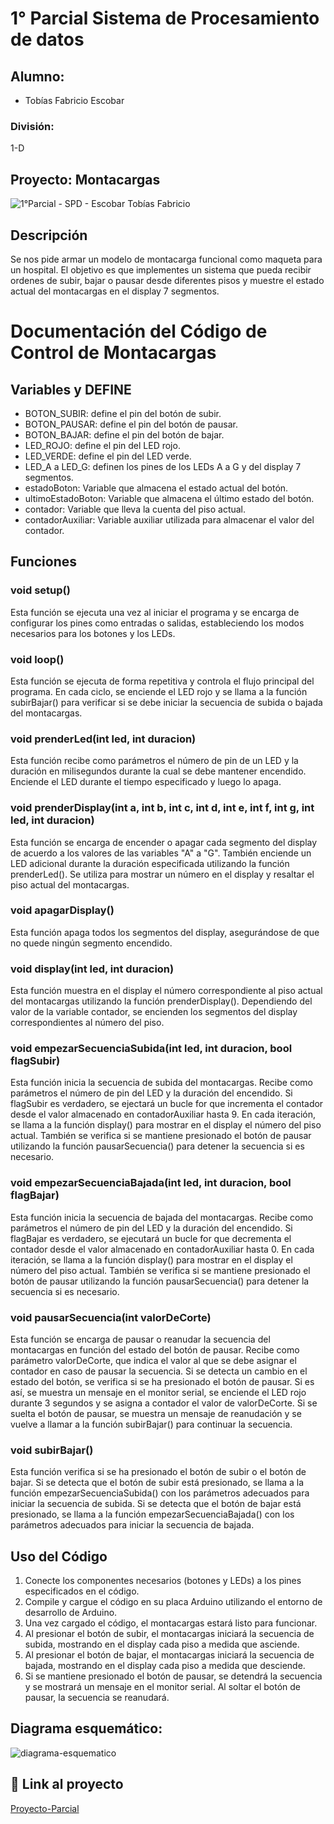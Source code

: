 # 1° Parcial Sistema de Procesamiento de datos

## Alumno:
- Tobías Fabricio Escobar

### División:
1-D

## Proyecto: Montacargas
![1°Parcial - SPD - Escobar Tobías Fabricio](https://github.com/TobiasEscobar/1-Parcial-SPD/assets/98720272/f8601d56-680c-4ed3-9772-7074802cf30e)


## Descripción
Se nos pide armar un modelo de montacarga funcional como maqueta para un hospital. El
objetivo es que implementes un sistema que pueda recibir ordenes de subir, bajar o pausar
desde diferentes pisos y muestre el estado actual del montacargas en el display 7
segmentos.

# Documentación del Código de Control de Montacargas

## Variables y DEFINE
- BOTON_SUBIR: define el pin del botón de subir.
- BOTON_PAUSAR: define el pin del botón de pausar.
- BOTON_BAJAR: define el pin del botón de bajar.
- LED_ROJO: define el pin del LED rojo.
- LED_VERDE: define el pin del LED verde.
- LED_A a LED_G: definen los pines de los LEDs A a G y del display 7 segmentos.
- estadoBoton: Variable que almacena el estado actual del botón.
- ultimoEstadoBoton: Variable que almacena el último estado del botón.
- contador: Variable que lleva la cuenta del piso actual.
- contadorAuxiliar: Variable auxiliar utilizada para almacenar el valor del contador.

## Funciones
### void setup()
Esta función se ejecuta una vez al iniciar el programa y se encarga de configurar los pines como entradas o salidas, estableciendo los modos necesarios para los botones y los LEDs.

### void loop()
Esta función se ejecuta de forma repetitiva y controla el flujo principal del programa. En cada ciclo, se enciende el LED rojo y se llama a la función subirBajar() para verificar si se debe iniciar la secuencia de subida o bajada del montacargas.

### void prenderLed(int led, int duracion)
Esta función recibe como parámetros el número de pin de un LED y la duración en milisegundos durante la cual se debe mantener encendido. Enciende el LED durante el tiempo especificado y luego lo apaga.

### void prenderDisplay(int a, int b, int c, int d, int e, int f, int g, int led, int duracion)
Esta función se encarga de encender o apagar cada segmento del display de acuerdo a los valores de las variables "A" a "G". También enciende un LED adicional durante la duración especificada utilizando la función prenderLed(). Se utiliza para mostrar un número en el display y resaltar el piso actual del montacargas.

### void apagarDisplay()
Esta función apaga todos los segmentos del display, asegurándose de que no quede ningún segmento encendido.

### void display(int led, int duracion)
Esta función muestra en el display el número correspondiente al piso actual del montacargas utilizando la función prenderDisplay(). Dependiendo del valor de la variable contador, se encienden los segmentos del display correspondientes al número del piso.

### void empezarSecuenciaSubida(int led, int duracion, bool flagSubir)
Esta función inicia la secuencia de subida del montacargas. Recibe como parámetros el número de pin del LED y la duración del encendido. Si flagSubir es verdadero, se ejectará un bucle for que incrementa el contador desde el valor almacenado en contadorAuxiliar hasta 9. En cada iteración, se llama a la función display() para mostrar en el display el número del piso actual. También se verifica si se mantiene presionado el botón de pausar utilizando la función pausarSecuencia() para detener la secuencia si es necesario.

### void empezarSecuenciaBajada(int led, int duracion, bool flagBajar)
Esta función inicia la secuencia de bajada del montacargas. Recibe como parámetros el número de pin del LED y la duración del encendido. Si flagBajar es verdadero, se ejecutará un bucle for que decrementa el contador desde el valor almacenado en contadorAuxiliar hasta 0. En cada iteración, se llama a la función display() para mostrar en el display el número del piso actual. También se verifica si se mantiene presionado el botón de pausar utilizando la función pausarSecuencia() para detener la secuencia si es necesario.

### void pausarSecuencia(int valorDeCorte)
Esta función se encarga de pausar o reanudar la secuencia del montacargas en función del estado del botón de pausar. Recibe como parámetro valorDeCorte, que indica el valor al que se debe asignar el contador en caso de pausar la secuencia. Si se detecta un cambio en el estado del botón, se verifica si se ha presionado el botón de pausar. Si es así, se muestra un mensaje en el monitor serial, se enciende el LED rojo durante 3 segundos y se asigna a contador el valor de valorDeCorte. Si se suelta el botón de pausar, se muestra un mensaje de reanudación y se vuelve a llamar a la función subirBajar() para continuar la secuencia.

### void subirBajar()
Esta función verifica si se ha presionado el botón de subir o el botón de bajar. Si se detecta que el botón de subir está presionado, se llama a la función empezarSecuenciaSubida() con los parámetros adecuados para iniciar la secuencia de subida. Si se detecta que el botón de bajar está presionado, se llama a la función empezarSecuenciaBajada() con los parámetros adecuados para iniciar la secuencia de bajada.

## Uso del Código
1. Conecte los componentes necesarios (botones y LEDs) a los pines especificados en el código.
2. Compile y cargue el código en su placa Arduino utilizando el entorno de desarrollo de Arduino.
3. Una vez cargado el código, el montacargas estará listo para funcionar.
4. Al presionar el botón de subir, el montacargas iniciará la secuencia de subida, mostrando en el display cada piso a medida que asciende.
5. Al presionar el botón de bajar, el montacargas iniciará la secuencia de bajada, mostrando en el display cada piso a medida que desciende.
6. Si se mantiene presionado el botón de pausar, se detendrá la secuencia y se mostrará un mensaje en el monitor serial. Al soltar el botón de pausar, la secuencia se reanudará.

## Diagrama esquemático: 
![diagrama-esquematico](https://github.com/TobiasEscobar/1-Parcial-SPD/assets/98720272/bc67099c-8643-472a-90ae-42cb964ded89)

## :robot: Link al proyecto 
[Proyecto-Parcial](https://www.tinkercad.com/things/0VUXdhJp14X-1parcial-spd-escobar-tobias-fabricio/editel?sharecode=VjpCkzpbkIJkHSVWQhmTBHnWZeh9Q9fcdaGzutt19uQ)
